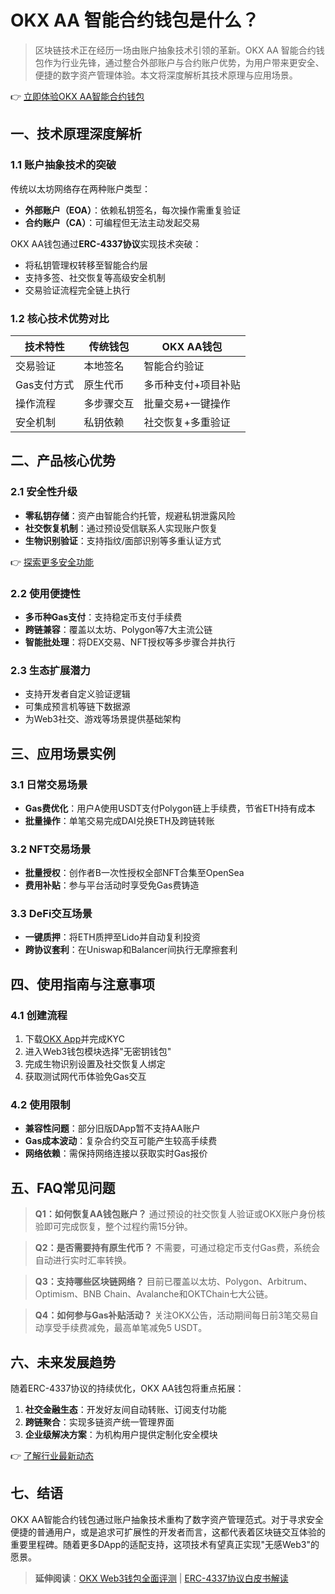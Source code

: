 # OKX AA 智能合约钱包是什么？

> 区块链技术正在经历一场由账户抽象技术引领的革新。OKX AA 智能合约钱包作为行业先锋，通过整合外部账户与合约账户优势，为用户带来更安全、便捷的数字资产管理体验。本文将深度解析其技术原理与应用场景。

👉 [立即体验OKX AA智能合约钱包](https://bit.ly/okx_welcome)

## 一、技术原理深度解析

### 1.1 账户抽象技术的突破
传统以太坊网络存在两种账户类型：
- **外部账户（EOA）**：依赖私钥签名，每次操作需重复验证
- **合约账户（CA）**：可编程但无法主动发起交易

OKX AA钱包通过**ERC-4337协议**实现技术突破：
- 将私钥管理权转移至智能合约层
- 支持多签、社交恢复等高级安全机制
- 交易验证流程完全链上执行

### 1.2 核心技术优势对比
| 技术特性       | 传统钱包          | OKX AA钱包                |
|----------------|-------------------|---------------------------|
| 交易验证       | 本地签名          | 智能合约验证              |
| Gas支付方式    | 原生代币          | 多币种支付+项目补贴       |
| 操作流程       | 多步骤交互        | 批量交易+一键操作         |
| 安全机制       | 私钥依赖          | 社交恢复+多重验证         |

## 二、产品核心优势

### 2.1 安全性升级
- **零私钥存储**：资产由智能合约托管，规避私钥泄露风险
- **社交恢复机制**：通过预设受信联系人实现账户恢复
- **生物识别验证**：支持指纹/面部识别等多重认证方式

👉 [探索更多安全功能](https://bit.ly/okx_welcome)

### 2.2 使用便捷性
- **多币种Gas支付**：支持稳定币支付手续费
- **跨链兼容**：覆盖以太坊、Polygon等7大主流公链
- **智能批处理**：将DEX交易、NFT授权等多步骤合并执行

### 2.3 生态扩展潜力
- 支持开发者自定义验证逻辑
- 可集成预言机等链下数据源
- 为Web3社交、游戏等场景提供基础架构

## 三、应用场景实例

### 3.1 日常交易场景
- **Gas费优化**：用户A使用USDT支付Polygon链上手续费，节省ETH持有成本
- **批量操作**：单笔交易完成DAI兑换ETH及跨链转账

### 3.2 NFT交易场景
- **批量授权**：创作者B一次性授权全部NFT合集至OpenSea
- **费用补贴**：参与平台活动时享受免Gas费铸造

### 3.3 DeFi交互场景
- **一键质押**：将ETH质押至Lido并自动复利投资
- **跨协议套利**：在Uniswap和Balancer间执行无摩擦套利

## 四、使用指南与注意事项

### 4.1 创建流程
1. 下载[OKX App](https://bit.ly/okx_welcome)并完成KYC
2. 进入Web3钱包模块选择"无密钥钱包"
3. 完成生物识别设置及社交恢复人绑定
4. 获取测试网代币体验免Gas交互

### 4.2 使用限制
- **兼容性问题**：部分旧版DApp暂不支持AA账户
- **Gas成本波动**：复杂合约交互可能产生较高手续费
- **网络依赖**：需保持网络连接以获取实时Gas报价

## 五、FAQ常见问题

> **Q1：如何恢复AA钱包账户？**
通过预设的社交恢复人验证或OKX账户身份核验即可完成恢复，整个过程约需15分钟。

> **Q2：是否需要持有原生代币？**
不需要，可通过稳定币支付Gas费，系统会自动进行实时汇率转换。

> **Q3：支持哪些区块链网络？**
目前已覆盖以太坊、Polygon、Arbitrum、Optimism、BNB Chain、Avalanche和OKTChain七大公链。

> **Q4：如何参与Gas补贴活动？**
关注OKX公告，活动期间每日前3笔交易自动享受手续费减免，最高单笔减免5 USDT。

## 六、未来发展趋势

随着ERC-4337协议的持续优化，OKX AA钱包将重点拓展：
1. **社交金融生态**：开发好友间自动转账、订阅支付功能
2. **跨链聚合**：实现多链资产统一管理界面
3. **企业级解决方案**：为机构用户提供定制化安全模块

👉 [了解行业最新动态](https://bit.ly/okx_welcome)

## 七、结语

OKX AA智能合约钱包通过账户抽象技术重构了数字资产管理范式。对于寻求安全便捷的普通用户，或是追求可扩展性的开发者而言，这都代表着区块链交互体验的重要里程碑。随着更多DApp的适配支持，这项技术有望真正实现"无感Web3"的愿景。

> **延伸阅读**：[OKX Web3钱包全面评测](https://bit.ly/okx_welcome) | [ERC-4337协议白皮书解读](https://bit.ly/okx_welcome)